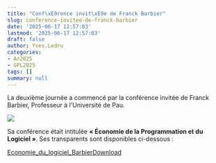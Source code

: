 ```yaml
---
title: "Conf\xE9rence invit\xE9e de Franck Barbier"
slug: conference-invitee-de-franck-barbier
date: '2025-06-17 12:57:03'
lastmod: '2025-06-17 12:57:03'
draft: false
author: Yves.Ledru
categories:
- An2025
- GPL2025
tags: []
summary: null
---
```


La deuxième journée a commencé par la conférence invitée de Franck Barbier, Professeur à l'Université de Pau. 

![](https://gdr-gpl.cnrs.fr/wp-content/uploads/2025/06/GPL25_Barbier1.jpg)

Sa conférence était intitulée **« Économie de la Programmation et du Logiciel »**. Ses transparents sont disponibles ci-dessous :

[Economie_du_logiciel_Barbier](https://gdr-gpl.cnrs.fr/wp-content/uploads/2025/06/Economie_du_logiciel_Barbier.pdf)[Download](https://gdr-gpl.cnrs.fr/wp-content/uploads/2025/06/Economie_du_logiciel_Barbier.pdf)
